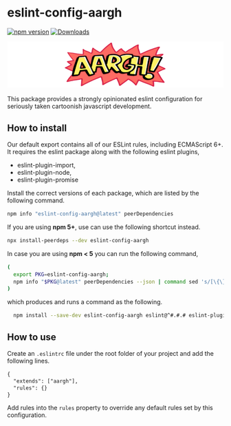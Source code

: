 # eslint-config-aargh #

[![npm version](https://img.shields.io/npm/v/eslint-config-aargh.svg)](https://www.npmjs.com/package/eslint-config-aargh)
[![Downloads](https://img.shields.io/npm/dm/eslint-config-aargh.svg)](https://www.npmjs.com/package/eslint-config-aargh)

![AARGH](./banner.png)

This package provides a strongly opinionated eslint configuration for seriously taken cartoonish javascript development.

## How to install ##

Our default export contains all of our ESLint rules, including ECMAScript 6+. It requires the eslint package along with the following eslint plugins,

 * eslint-plugin-import,
 * eslint-plugin-node,
 * eslint-plugin-promise

Install the correct versions of each package, which are listed by the following command.

```sh
npm info "eslint-config-aargh@latest" peerDependencies
```

If you are using **npm 5+**, use can use the following shortcut instead.

```sh
npx install-peerdeps --dev eslint-config-aargh
```

In case you are using **npm < 5** you can run the following command,

```sh
(
  export PKG=eslint-config-aargh;
  npm info "$PKG@latest" peerDependencies --json | command sed 's/[\{\},]//g ; s/: /@/g' | xargs npm install --save-dev "$PKG@latest"
)
```

which produces and runs a command as the following.

```sh
  npm install --save-dev eslint-config-aargh eslint@^#.#.# eslint-plugin-import@^#.#.# eslint-plugin-node@^#.#.# eslint-plugin-promise@^#.#.#
```

## How to use ##

Create an `.eslintrc` file under the root folder of your project and add the following lines.

```
{
  "extends": ["aargh"],
  "rules": {}
}
```

Add rules into the `rules` property to override any default rules set by this configuration.